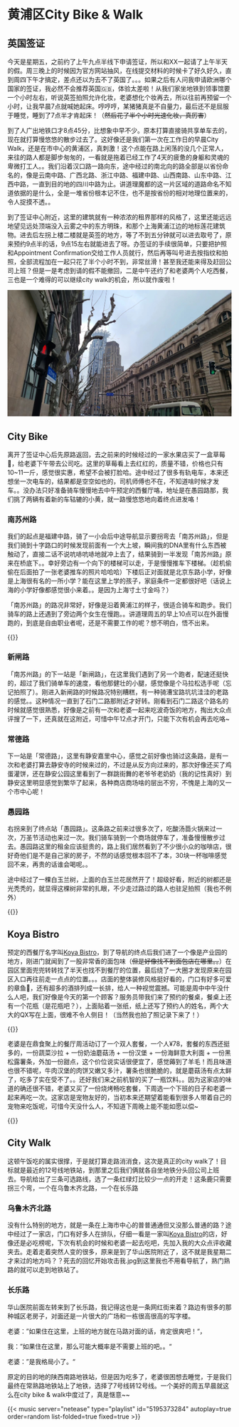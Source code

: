 # 黄浦区City Bike & Walk


## 英国签证
今天是星期五，之前约了上午九点半线下申请签证，所以和XX一起请了上午半天的假。周三晚上的时候因为官方网站抽风，在线提交材料的时候卡了好久好久，直到周四下午才搞定，差点还以为去不了英国了。。。如果之后有人问我申请欧洲哪个国家的签证，我必然不会推荐英国🇬🇧，体验太差啦！从我们家坐地铁到领事馆要一个小时左右，听说英签拍照允许化妆，老婆想化个妆再去，所以往前再预留一个小时，让我早晨7点就喊她起床。哼哼哼，某猪猪真是不自量力，最后还不是屈服于睡觉，睡到了7点半才肯起床！（~~然后花了半个小时光速化妆，真厉害~~）

到了人广出地铁口才8点45分，比想象中早不少。原本打算直接骑共享单车去的，现在就打算慢悠悠的散步过去了。这好像还是我们第一次在工作日的早晨City Walk，还是在市中心的黄浦区，真刺激！这个点能在路上闲荡的没几个正常人，来往的路人都是脚步匆匆的，一看就是拖着已经工作了4天的疲惫的身躯和灵魂的卑微打工人。。我们沿着汉口路一路向东，途中经过的南北向的路全部是以省份命名的，像是云南中路、广西北路、浙江中路、福建中路、山西南路、山东中路、江西中路，一直到目的地的四川中路为止。讲道理魔都的这一片区域的道路命名不知道依据的是什么，全是一堆省份根本记不住，也不是按省份的相对地理位置来的，令人捉摸不透。。

到了签证中心附近，这里的建筑就有一种浓浓的租界那样的风格了，这里还能远远地望见远处顶端没入云雾之中的东方明珠，和那个上海黄浦江边的地标莲花建筑物。进去后左拐上楼二楼就是英签的地方，等了不到五分钟就可以进去取号了，原来预约9点半的话，9点15左右就能进去了呀。办签证的手续很简单，只要把护照和Appointment Confirmation交给工作人员就行，然后再等叫号进去按指纹和拍照，全部流程加在一起只花了半个小时不到，非常丝滑！甚至我还能来得及赶回公司上班？但是一是考虑到请的假不能撤回，二是中午还约了和老婆两个人吃西餐，三也是一个难得的可以继续city walk的机会，所以就作废啦！

!["莲花地标"](./lotus.jpg "莲花地标")

## City Bike
离开了签证中心后先原路返回，去之前来的时候经过的一家水果店买了一盒草莓🍓，给老婆下午带去公司吃。这里的草莓看上去红红的，质量不错，价格也只有10~11一斤，感觉很实惠，希望不会被打脸哈。途中经过了很多有轨电车，本来还想坐一次电车的，结果都是空空如也的，司机师傅也不在，不知道啥时候才发车。。没办法只好准备骑车慢慢地去中午预定的西餐厅咯，地址是在愚园路那，我们挑了两辆有着新的车轱辘的小黄，就一路慢悠悠地向着终点进发咯！

### 南苏州路
我们的起点是福建中路，骑了一小会后中途导航显示要拐弯去「南苏州路」，但是我们骑到十字路口的时候发现前面有一个大上坡，瞬间我的DNA里有什么东西被触动了，直接二话不说吭哧吭哧地就冲上去了，结果骑到一半发现「南苏州路」原来在桥底下。。幸好旁边有一个向下的楼梯可以走，于是慢慢推车下楼梯。（趁机偷偷在后面拍了一张老婆推车的照片哈哈哈）下楼后正对面就是北京东路小学，好像是上海很有名的一所小学？能在这里上学的孩子，家庭条件一定都很好吧（话说上海的小学好像都感觉很小来着。。是因为上海寸土寸金吗？）

「南苏州路」的路况非常好，好像是沿着黄浦江的样子，很适合骑车和跑步。我们骑车的路上还遇到了旁边两个女生在慢跑。。讲道理周五的早上10点可以在外面慢跑的，到底是自由职业者呢，还是不需要工作的呢？想不明白，悟不出来。

{{<carousel imgs="./primary_school.jpg, ./bike.jpg" >}}

### 新闸路
「南苏州路」的下一站是「新闸路」，在这里我们遇到了另一个跑者，配速还挺快的，超过了我们骑单车的速度，看他那健壮的小腿，感觉像是个马拉松选手呢（忘记拍照了）。刚进入新闸路的时候路况特别糟糕，有一种骑漕宝路坑坑洼洼的老路的感觉。。这种情况一直到了石门二路那附近才好转。刚看到石门二路这个路名的时候就感觉很熟悉，好像是之前有一次和老婆一起来吃波奇饭的地方，掏出大众点评搜了一下，还真就在这附近，可惜中午12点才开门，只能下次有机会再去吃咯~

### 常德路
下一站是「常德路」，这里有静安嘉里中心，感觉之前好像也骑过这条路，是有一次和老婆打算去静安寺的时候来过的，不过是从反方向过来的，那次好像还买了鸡蛋灌饼，还在静安公园这里看到了一群跳街舞的老爷爷老奶奶（我的记性真好）到静安这里明显感觉到繁华了起来，各种商店商场啥的层出不穷，不愧是上海的又一个市中心呢！

### 愚园路
右拐来到了终点站「愚园路」。这条路之前来过很多次了，吃酸汤莔火锅来过一次，万圣节活动也来过一次。我们骑车骑到一个商场就停车了，准备慢慢散步过去。愚园路这里的租金应该挺贵的，路上我们居然看到了不少很小众的咖啡店，很好奇他们是不是自己家的房子，不然的话感觉根本回不了本，30块一杯咖啡感觉回不来，再贵的话谁会喝呢。。

途中经过了一棵白玉兰树，上面的白玉兰花居然开了！超级好看，附近的树都还是光秃秃的，就显得这棵树非常的扎眼，不少走过路过的路人也驻足拍照（我也不例外）

{{<carousel imgs="./mongolia_1.jpg, ./mongolia_2.jpg" >}}

## Koya Bistro
预定的西餐厅名字叫<a href="http://www.dianping.com/shop/G8cwcCe2Vc5KRAAm" target="_blank" rel="noopener noreferrer">Koya Bistro</a>，到了导航的终点后我们进了一个像是产业园的地方，刚进门就闻到了一股非常香的面包味（~~但是好像找不到面包店在哪里。。~~）在园区里面兜兜转转找了半天也找不到餐厅的位置，最后绕了一大圈才发现原来在园区入口再往前走一点点的位置。。。店面的整体装修风格挺好看的，门口有好多可爱的章鱼🐙，还有超多的酒排列成一长排，给人一种视觉震撼。可能是周中中午没什么人吧，我们好像是今天的第一个顾客？服务员带我们来了预约的餐桌，餐桌上还有一个花瓶（是花瓶吧？），上面贴着一张纸，纸上还写了预约人的姓名，两个大大的QX写在上面，很难不令人侧目！（当然我也拍了照记录下来了！）

{{<carousel imgs="./octopus.jpg, ./restaurant_1.jpg, ./restaurant_2.jpg, ./restaurant_3.jpg" >}}

老婆是在鼎食聚上的餐厅周活动订了一个双人套餐，一个人¥78，套餐的东西还挺多的，一份蔬菜沙拉 + 一份奶油蘑菇汤 + 一份汉堡 + 一份海鲜意大利面 + 一份黑松露薯条，外加一份甜点，这个价位说实话很便宜了，感觉薅到了羊毛！而且味道也很不错呢，牛肉汉堡的肉饼又嫩又多汁，薯条也很脆脆的，就是蘑菇汤有点太鲜了，吃多了实在受不了。。还好我们来之前机智的买了一瓶饮料。。因为这家店的味道的确还很不错，老婆又买了一份烧烤畅吃套餐，下周选一个下班的日子和老婆一起来再吃一次。这家店是宠物友好的，当初本来还期望着能看到很多人带着自己的宠物来吃饭呢，可惜今天没什么人，不知道下周晚上能不能如愿以偿~

{{<carousel imgs="./salad.jpg, ./pasta.jpg, ./hamburger.jpg, ./chips.jpg" >}}

## City Walk
这顿午饭吃的属实很撑，于是就打算走路消消食，这次是真正的city walk了！目标就是最近的12号线地铁站，到那里之后我们俩就各自坐地铁分头回公司上班去。导航给出了三条可选路线，选了一条红绿灯比较少一点的开走！这条鹿只需要拐三个弯，一个在乌鲁木齐北路，一个在长乐路

### 乌鲁木齐北路
没有什么特别的地方，就是一条在上海市中心的普普通通但又没那么普通的路？途中经过了一家店，门口有好多人在排队，仔细一看是一家叫<a href="http://www.dianping.com/shop/k9ePQnDXeK0uscpP" target="_blank" rel="noopener noreferrer">Koya Bistro</a>的店，好像还是必吃榜呢，下次有机会的时候和老婆一起去吃吧，先加入我的大众点评收藏夹去。走着走着突然人变的很多，原来是到了华山医院附近了，这不就是我星期二才来过的地方吗？？死去的回忆开始攻击我.jpg到这里我也不用看导航了，熟门熟路的就可以走到地铁站了。

### 长乐路
华山医院前面左转来到了长乐路，我记得这也是一条网红街来着？路边有很多的那种城区老房子，对面还是一片很大的广场和一栋很高很高的写字楼。

老婆：”如果住在这里，上班的地方就在马路对面的话，肯定很爽吧！“，

我：”如果住在这里，那么可能大概率是不需要上班的吧。。“

老婆：”是我格局小了。“

原定的目的地的陕西南路地铁站，但是因为吃多了，老婆很困想去睡觉，于是我们最终在常熟路地铁站上了地铁，选择了7号线转12号线。一个美好的周五早晨就这么在city bike & walk中度过了，真是惬意~~


{{< music server="netease" type="playlist" id="5195373284" autoplay=true order=random list-folded=true fixed=true >}}


